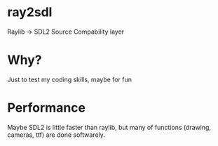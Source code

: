 # ray2sdl
Raylib -> SDL2 Source Compability layer
# Why?
Just to test my coding skills, maybe for fun
# Performance
Maybe SDL2 is little faster than raylib, but many of functions (drawing, cameras, ttf) are done softwarely.
